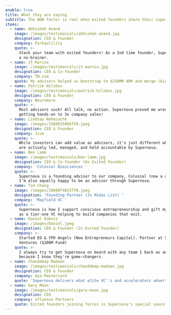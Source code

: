 ```yaml
---
enable: true
title: What they are saying
subtitle: The WOW factor is real when exited founders share their superpowers.
items:
  - name: Abhishek Anand
    image: /images/testimonials/abhishek-anand.jpg
    designation: CEO & Founder
    company: Parkqulility
    quote: >-
      Stack your team with exited founders! As a 2nd time founder, Supernova is
      a no-brainer. 
  - name: JT Marino
    image: /images/testimonials/jt-marnio.jpg
    designation: CEO & Co-founder
    company: TN.com
    quote: My advisors helped us bootstrap to $250MM ARR and merge (big exit).
  - name: Patrick Hilsbos
    image: /images/testimonials/patrick-hilsbos.jpg
    designation: CEO & Founder
    company: Neuromore
    quote: >-
      Most advisors suck! All talk, no action. Supernova proved me wrong by
      getting hands-on to 3x company sales! 
  - name: Lindsay Nahmiache
    image: /images/1560835066759.jpeg
    designation: CEO & Founder
    company: Jive
    quote: >-
      While investors can add value as advisors, it's just different when they
      are actively led, managed, and held accountable by Supernova.
  - name: Ben Lamm
    image: /images/testimonials/ben-lamm.jpg
    designation: CEO & Co-founder (6x Exited Founder)
    company: 'Colossal Biosciences '
    quote: >-
      Supernova is a founding advisor to our company, Colossal (now a unicorn).
      I’m also equally happy to be an advisor through Supernova.
  - name: Tim Chang
    image: /images/1660074023770.jpeg
    designation: 'Founding Partner (2x Midas List) '
    company: 'Mayfield VC '
    quote: >-
      Supernova is how I support conscious entrepreneurship and gift my wisdom
      as a tier-one VC helping to build companies that exit.
  - name: Daniel Dubois
    image: /images/Daniel.jpeg
    designation: CEO & Founder (2x Exited Founder)
    company: >-
      Started EO & YPO Angels (Now Entrepreneurs Capital). Partner at Side Door
      Ventures ($100M Fund) 
    quote: >-
      I always try to get Supernova on board with any team I back as an investor
      because I know they're game-changers. 
  - name: Chanddeep Madaan
    image: /images/testimonials/chanddeep-madaan.jpg
    designation: CEO & Founder
    company: Aya Mastercard
    quote: 'Supernova delivers what elite VC''s and accelerators advertise. '
  - name: Gary Moon
    image: /images/testimonials/gary-moon.jpg
    designation: CEO
    company: nfluence Partners
    quote: Exited founders joining forces is Supernova's special sauce.
---
```


